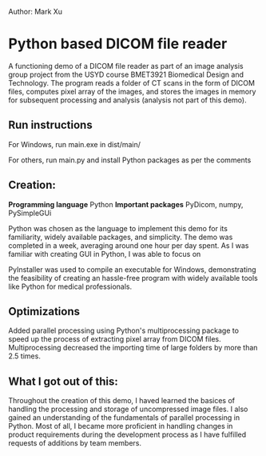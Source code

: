 Author: Mark Xu

# Python based DICOM file reader
A functioning demo of a DICOM file reader as part of an image analysis group project from the USYD course BMET3921 Biomedical Design and Technology. The program reads a folder of CT scans in the form of DICOM files, computes pixel array of the images, and stores the images in memory for subsequent processing and analysis (analysis not part of this demo). 

## Run instructions
For Windows, run main.exe in dist/main/

For others, run main.py and install Python packages as per the comments

## Creation:

**Programming language** Python
**Important packages** PyDicom, numpy, PySimpleGUi

Python was chosen as the language to implement this demo for its familiarity, widely available packages, and simplicity. The demo was completed in a week, averaging around one hour per day spent. As I was familiar with creating GUI in Python, I was able to focus on 

PyInstaller was used to compile an executable for Windows, demonstrating the feasibility of creating an hassle-free program with widely available tools like Python for medical professionals. 

## Optimizations
Added parallel processing using Python's multiprocessing package to speed up the process of extracting pixel array from DICOM files. Multiprocessing decreased the importing time of large folders by more than 2.5 times. 

## What I got out of this:

Throughout the creation of this demo, I haved learned the basices of handling the processing and storage of uncompressed image files. I also gained an understanding of the fundamentals of parallel processing in Python. Most of all, I became more proficient in handling changes in product requirements during the development process as I have fulfilled requests of additions by team members. 
